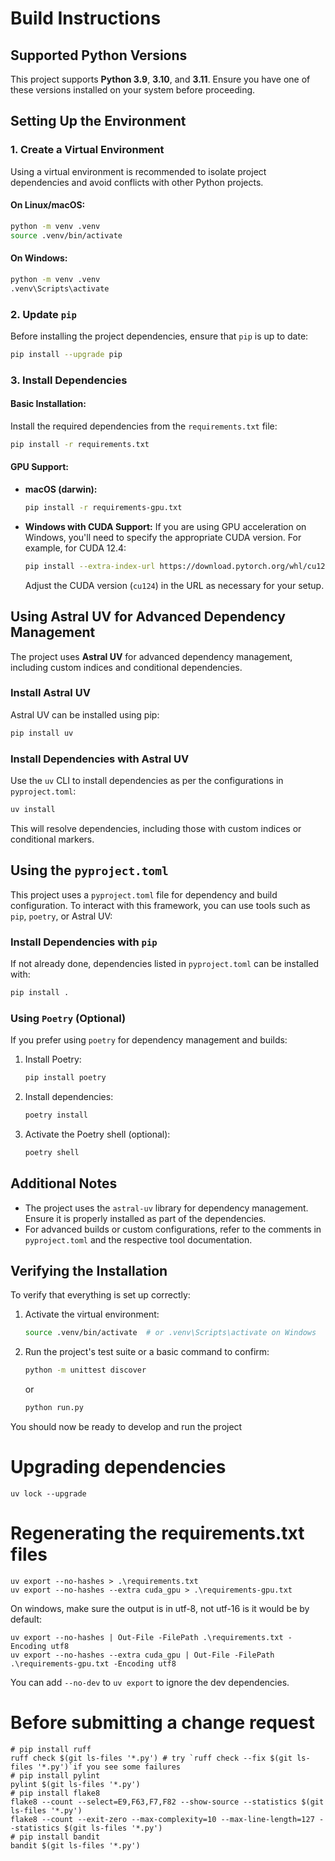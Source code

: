 # Build Instructions

## Supported Python Versions
This project supports **Python 3.9**, **3.10**, and **3.11**. Ensure you have one of these versions installed on your system before proceeding.

## Setting Up the Environment

### 1. Create a Virtual Environment
Using a virtual environment is recommended to isolate project dependencies and avoid conflicts with other Python projects.

#### On Linux/macOS:
```bash
python -m venv .venv
source .venv/bin/activate
```

#### On Windows:
```bash
python -m venv .venv
.venv\Scripts\activate
```

### 2. Update `pip`
Before installing the project dependencies, ensure that `pip` is up to date:
```bash
pip install --upgrade pip
```

### 3. Install Dependencies

#### Basic Installation:
Install the required dependencies from the `requirements.txt` file:
```bash
pip install -r requirements.txt
```

#### GPU Support:
- **macOS (darwin):**
  ```bash
  pip install -r requirements-gpu.txt
  ```

- **Windows with CUDA Support:**
  If you are using GPU acceleration on Windows, you'll need to specify the appropriate CUDA version. For example, for CUDA 12.4:
  ```bash
  pip install --extra-index-url https://download.pytorch.org/whl/cu124 -r requirements-gpu.txt
  ```
  Adjust the CUDA version (`cu124`) in the URL as necessary for your setup.

## Using Astral UV for Advanced Dependency Management
The project uses **Astral UV** for advanced dependency management, including custom indices and conditional dependencies.

### Install Astral UV
Astral UV can be installed using pip:
```bash
pip install uv
```

### Install Dependencies with Astral UV
Use the `uv` CLI to install dependencies as per the configurations in `pyproject.toml`:
```bash
uv install
```
This will resolve dependencies, including those with custom indices or conditional markers.

## Using the `pyproject.toml`
This project uses a `pyproject.toml` file for dependency and build configuration. To interact with this framework, you can use tools such as `pip`, `poetry`, or Astral UV:

### Install Dependencies with `pip`
If not already done, dependencies listed in `pyproject.toml` can be installed with:
```bash
pip install .
```

### Using `Poetry` (Optional)
If you prefer using `poetry` for dependency management and builds:
1. Install Poetry:
   ```bash
   pip install poetry
   ```

2. Install dependencies:
   ```bash
   poetry install
   ```

3. Activate the Poetry shell (optional):
   ```bash
   poetry shell
   ```

## Additional Notes
- The project uses the `astral-uv` library for  dependency management. Ensure it is properly installed as part of the dependencies.
- For advanced builds or custom configurations, refer to the comments in `pyproject.toml` and the respective tool documentation.

## Verifying the Installation
To verify that everything is set up correctly:
1. Activate the virtual environment:
   ```bash
   source .venv/bin/activate  # or .venv\Scripts\activate on Windows
   ```

2. Run the project's test suite or a basic command to confirm:
   ```bash
   python -m unittest discover
   ```
   or
   ```bash
   python run.py
   ```

You should now be ready to develop and run the project

# Upgrading dependencies

```
uv lock --upgrade
```

# Regenerating the requirements.txt files

```
uv export --no-hashes > .\requirements.txt
uv export --no-hashes --extra cuda_gpu > .\requirements-gpu.txt
```

On windows, make sure the output is in utf-8, not utf-16 is it would be by default:

```{powershell}
uv export --no-hashes | Out-File -FilePath .\requirements.txt -Encoding utf8
uv export --no-hashes --extra cuda_gpu | Out-File -FilePath .\requirements-gpu.txt -Encoding utf8
```

You can add `--no-dev` to `uv export` to ignore the dev dependencies.


# Before submitting a change request

```
# pip install ruff
ruff check $(git ls-files '*.py') # try `ruff check --fix $(git ls-files '*.py')`if you see some failures
# pip install pylint
pylint $(git ls-files '*.py')
# pip install flake8
flake8 --count --select=E9,F63,F7,F82 --show-source --statistics $(git ls-files '*.py')
flake8 --count --exit-zero --max-complexity=10 --max-line-length=127 --statistics $(git ls-files '*.py')
# pip install bandit
bandit $(git ls-files '*.py')
```

